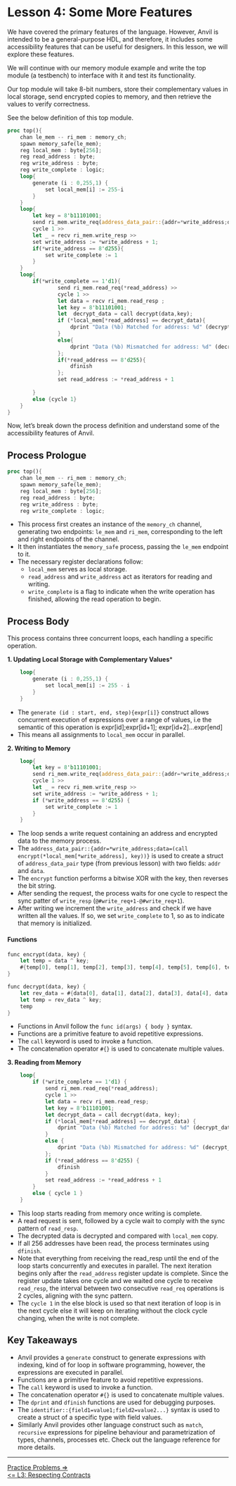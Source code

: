 # Lesson 4: Some More Features

We have covered the primary features of the language. However, Anvil is intended to be a general-purpose HDL, and therefore, it includes some accessibility features that can be useful for designers. In this lesson, we will explore these features.

We will continue with our memory module example and write the top module (a testbench) to interface with it and test its functionality.

Our top module will take 8-bit numbers, store their complementary values in local storage, send encrypted copies to memory, and then retrieve the values to verify correctness.

See the below definition of this top module.

```rust
proc top(){
    chan le_mem -- ri_mem : memory_ch;
    spawn memory_safe(le_mem);
    reg local_mem : byte[256];
    reg read_address : byte;
    reg write_address : byte;
    reg write_complete : logic;
    loop{
        generate (i : 0,255,1) {
            set local_mem[i] := 255-i
        }
    }
    loop{
        let key = 8'b11101001;
        send ri_mem.write_req(address_data_pair::{addr=*write_address;data=(call encrypt(*local_mem[*write_address],key))}) >>
        cycle 1 >>
        let _ = recv ri_mem.write_resp >>
        set write_address := *write_address + 1;
        if(*write_address == 8'd255){
            set write_complete := 1
        }
    }
    loop{
        if(*write_complete == 1'd1){
                send ri_mem.read_req(*read_address) >>
                cycle 1 >>
                let data = recv ri_mem.read_resp ;
                let key = 8'b11101001;
                let  decrypt_data = call decrypt(data,key);
                if (*local_mem[*read_address] == decrypt_data){
                    dprint "Data (%b) Matched for address: %d" (decrypt_data,*read_address)
                }
                else{
                    dprint "Data (%b) Mismatched for address: %d" (decrypt_data,*read_address)
                };
                if(*read_address == 8'd255){
                    dfinish
                };
                set read_address := *read_address + 1
                
        }
        else {cycle 1}
    }
}
```

Now, let’s break down the process definition and understand some of the accessibility features of Anvil.

## Process Prologue
```rust
proc top(){
    chan le_mem -- ri_mem : memory_ch;
    spawn memory_safe(le_mem);
    reg local_mem : byte[256];
    reg read_address : byte;
    reg write_address : byte;
    reg write_complete : logic;
```
- This process first creates an instance of the `memory_ch` channel, generating two endpoints: `le_mem` and `ri_mem`, corresponding to the left and right endpoints of the channel.
- It then instantiates the `memory_safe` process, passing the `le_mem` endpoint to it.
- The necessary register declarations follow:
  - `local_mem` serves as local storage.
  - `read_address` and `write_address` act as iterators for reading and writing.
  - `write_complete` is a flag to indicate when the write operation has finished, allowing the read operation to begin.

## Process Body
This process contains three concurrent loops, each handling a specific operation.

**1. Updating Local Storage with Complementary Values***


```rust
    loop{
        generate (i : 0,255,1) {
            set local_mem[i] := 255 - i
        }
    }
```
- The `generate (id : start, end, step){expr[i]}` construct allows concurrent execution of expressions over a range of values, i.e the semantic of this operation is expr[id];expr[id+1]; expr[id+2]...expr[end]
- This means all assignments to `local_mem` occur in parallel.

**2. Writing to Memory**
```rust
    loop{
        let key = 8'b11101001;
        send ri_mem.write_req(address_data_pair::{addr=*write_address;data=(call encrypt(*local_mem[*write_address], key))}) >>
        cycle 1 >>
        let _ = recv ri_mem.write_resp >>
        set write_address := *write_address + 1;
        if (*write_address == 8'd255) {
            set write_complete := 1
        }
    }
```
- The loop sends a write request containing an address and encrypted data to the memory process.
- The `address_data_pair::{addr=*write_address;data=(call encrypt(*local_mem[*write_address], key))}` is used to create a struct of `address_data_pair` type (from previous lesson) with two fields: `addr` and `data`.
- The `encrypt` function performs a bitwise XOR with the key, then reverses the bit string. 
- After sending the request, the process waits for one cycle to respect the sync patter of `write_resp` (`@#write_req+1-@#write_req+1`).
- After writing we increment the `write_address` and check if we have written all the values. If so, we set `write_complete` to 1, so as to indicate that memory is initialized.

#### Functions
```rust
func encrypt(data, key) {
    let temp = data ^ key;
    #{temp[0], temp[1], temp[2], temp[3], temp[4], temp[5], temp[6], temp[7]}
}

func decrypt(data, key) {
    let rev_data = #{data[0], data[1], data[2], data[3], data[4], data[5], data[6], data[7]};
    let temp = rev_data ^ key;
    temp
}
```
- Functions in Anvil follow the `func id(args) { body }` syntax.
- Functions are a primitive feature to avoid repetitive expressions.
- The `call` keyword is used to invoke a function.
- The concatenation operator `#{}` is used to concatenate multiple values.

**3. Reading from Memory**
```rust
    loop{
        if (*write_complete == 1'd1) {
            send ri_mem.read_req(*read_address);
            cycle 1 >>
            let data = recv ri_mem.read_resp;
            let key = 8'b11101001;
            let decrypt_data = call decrypt(data, key);
            if (*local_mem[*read_address] == decrypt_data) {
                dprint "Data (%b) Matched for address: %d" (decrypt_data, *read_address)
            }
            else {
                dprint "Data (%b) Mismatched for address: %d" (decrypt_data, *read_address)
            };
            if (*read_address == 8'd255) {
                dfinish
            }
            set read_address := *read_address + 1
        }
        else { cycle 1 }
    }
```

- This loop starts reading from memory once writing is complete.
- A read request is sent, followed by a cycle wait to comply with the sync pattern of `read_resp`.
- The decrypted data is decrypted and compared with `local_mem` copy.
- If all 256 addresses have been read, the process terminates using `dfinish`.
- Note that everything from receiving the read_resp until the end of the loop starts concurrently and executes in parallel. The next iteration begins only after the `read_address` register update is complete. Since the register update takes one cycle and we waited one cycle to receive `read_resp`, the interval between two consecutive `read_req` operations is 2 cycles, aligning with the sync pattern.
- The `cycle 1` in the else block is used so that next iteration of loop is in the next cycle else it will keep on iterating without the clock cycle changing, when the write is not complete.



## Key Takeaways

- Anvil provides a `generate` construct to generate expressions with indexing, kind of for loop in software programming, however, the expressions are executed in parallel.
- Functions are a primitive feature to avoid repetitive expressions.
- The `call` keyword is used to invoke a function.
- The concatenation operator `#{}` is used to concatenate multiple values.
- The `dprint` and `dfinish` functions are used for debugging purposes.
- The `identifier::{field1=value1;field2=value2...}` syntax is used to create a struct of a specific type with field values.
- Similarly Anvil provides other language construct such as `match`, `recursive` expressions for pipeline behaviour and parametrization of types, channels, processes etc. Check out the language reference for more details.

---
[Practice Problems =>](../Self-Practice/)\
[<= L3: Respecting Contracts](../L3-Respecting-Contracts/)
<!-- ## Some Questions to think about: -->

